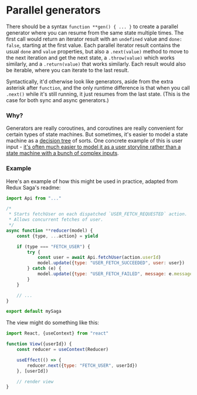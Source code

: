 # Parallel generators

There should be a syntax `function **gen() { ... }` to create a parallel generator where you can resume from the same state multiple times. The first call would return an iterator result with an `undefined` value and `done: false`, starting at the first value. Each parallel iterator result contains the usual `done` and `value` properties, but also a `.next(value)` method to move to the next iteration and get the next state, a `.throw(value)` which works similarly, and a `.return(value)` that works similarly. Each result would also be iterable, where you can iterate to the last result.

Syntactically, it'd otherwise look like generators, aside from the extra asterisk after `function`, and the only runtime difference is that when you call `.next()` while it's still running, it just resumes from the last state. (This is the case for both sync and async generators.)

### Why?

Generators are really coroutines, and coroutines are really convenient for certain types of state machines. But sometimes, it's easier to model a state machine as a [decision tree](https://en.wikipedia.org/wiki/Decision_tree) of sorts. One concrete example of this is user input - [it's often much easier to model it as a user storyline rather than a state machine with a bunch of complex inputs](https://github.com/redux-saga/redux-saga).

### Example

Here's an example of how this might be used in practice, adapted from Redux Saga's readme:

```js
import Api from "..."

/*
 * Starts fetchUser on each dispatched `USER_FETCH_REQUESTED` action.
 * Allows concurrent fetches of user.
 */
async function **reducer(model) {
    const {type, ...action} = yield

    if (type === "FETCH_USER") {
        try {
            const user = await Api.fetchUser(action.userId)
            model.update({type: "USER_FETCH_SUCCEEDED", user: user})
        } catch (e) {
            model.update({type: "USER_FETCH_FAILED", message: e.message})
        }
    }

    // ...
}

export default mySaga
```

The view might do something like this:

```js
import React, {useContext} from "react"

function View({userId}) {
    const reducer = useContext(Reducer)

    useEffect(() => {
        reducer.next({type: "FETCH_USER", userId})
    }, [userId])

    // render view
}
```
